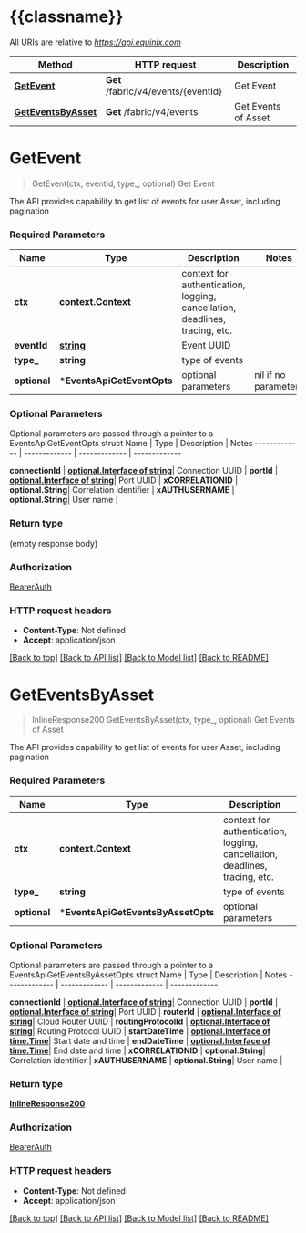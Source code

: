 # {{classname}}

All URIs are relative to *https://api.equinix.com*

Method | HTTP request | Description
------------- | ------------- | -------------
[**GetEvent**](EventsApi.md#GetEvent) | **Get** /fabric/v4/events/{eventId} | Get Event
[**GetEventsByAsset**](EventsApi.md#GetEventsByAsset) | **Get** /fabric/v4/events | Get Events of Asset

# **GetEvent**
> GetEvent(ctx, eventId, type_, optional)
Get Event

The API provides capability to get list of events for user Asset, including pagination

### Required Parameters

Name | Type | Description  | Notes
------------- | ------------- | ------------- | -------------
 **ctx** | **context.Context** | context for authentication, logging, cancellation, deadlines, tracing, etc.
  **eventId** | [**string**](.md)| Event UUID | 
  **type_** | **string**| type of events | 
 **optional** | ***EventsApiGetEventOpts** | optional parameters | nil if no parameters

### Optional Parameters
Optional parameters are passed through a pointer to a EventsApiGetEventOpts struct
Name | Type | Description  | Notes
------------- | ------------- | ------------- | -------------


 **connectionId** | [**optional.Interface of string**](.md)| Connection UUID | 
 **portId** | [**optional.Interface of string**](.md)| Port UUID | 
 **xCORRELATIONID** | **optional.String**| Correlation identifier | 
 **xAUTHUSERNAME** | **optional.String**| User name | 

### Return type

 (empty response body)

### Authorization

[BearerAuth](../README.md#BearerAuth)

### HTTP request headers

 - **Content-Type**: Not defined
 - **Accept**: application/json

[[Back to top]](#) [[Back to API list]](../README.md#documentation-for-api-endpoints) [[Back to Model list]](../README.md#documentation-for-models) [[Back to README]](../README.md)

# **GetEventsByAsset**
> InlineResponse200 GetEventsByAsset(ctx, type_, optional)
Get Events of Asset

The API provides capability to get list of events for user Asset, including pagination

### Required Parameters

Name | Type | Description  | Notes
------------- | ------------- | ------------- | -------------
 **ctx** | **context.Context** | context for authentication, logging, cancellation, deadlines, tracing, etc.
  **type_** | **string**| type of events | 
 **optional** | ***EventsApiGetEventsByAssetOpts** | optional parameters | nil if no parameters

### Optional Parameters
Optional parameters are passed through a pointer to a EventsApiGetEventsByAssetOpts struct
Name | Type | Description  | Notes
------------- | ------------- | ------------- | -------------

 **connectionId** | [**optional.Interface of string**](.md)| Connection UUID | 
 **portId** | [**optional.Interface of string**](.md)| Port UUID | 
 **routerId** | [**optional.Interface of string**](.md)| Cloud Router UUID | 
 **routingProtocolId** | [**optional.Interface of string**](.md)| Routing Protocol UUID | 
 **startDateTime** | [**optional.Interface of time.Time**](.md)| Start date and time | 
 **endDateTime** | [**optional.Interface of time.Time**](.md)| End date and time | 
 **xCORRELATIONID** | **optional.String**| Correlation identifier | 
 **xAUTHUSERNAME** | **optional.String**| User name | 

### Return type

[**InlineResponse200**](inline_response_200.md)

### Authorization

[BearerAuth](../README.md#BearerAuth)

### HTTP request headers

 - **Content-Type**: Not defined
 - **Accept**: application/json

[[Back to top]](#) [[Back to API list]](../README.md#documentation-for-api-endpoints) [[Back to Model list]](../README.md#documentation-for-models) [[Back to README]](../README.md)

